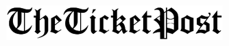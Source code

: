<div align="center">
<img src="https://github.com/theticketpost/.github/blob/main/images/TheTicketPost_header.png" align="center">
</div>
